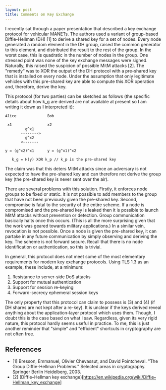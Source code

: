 ```yaml
---
layout: post
title: Comments on Key Exchange
---
```


I recently sat through a paper presentation that described a key exchange protocol for vehicular
MANETs. The authors used a variant of group-based Diffie-Hellman (DH) [1] to derive a shared key
for a set of nodes. Every node generated a random element in the DH group, raised the
common generator to this element, and distributed the result to the rest of the group.
In the worst case, this is quadratic in the number of nodes in the group. One stressed
point was none of the key exchange messages were signed. Naturally, this raised the suspicion
of possible MitM attacks [2]. The "remedy" was to XOR the output of the DH protocol with a
pre-shared key that is installed on every node. Under the assumption that only legitimate
vehicles with this pre-shared key are able to compute this XOR operation and, therefore, derive the key.

This protocol (for two parties) can be sketched as follows (the specific details about how k_g
are derived are not available at present so I am writing it down as I interpreted it):

~~~
Alice              Bob

 x1                x2
         g^x1
       -------->
         g^x2
       <-------

y = (g^x2)^x1      y = (g^x1)^x2

   k_g = H(y) XOR k_p // k_p is the pre-shared key
~~~

The claim was that this deters MitM attacks since an adversary is not
expected to have the pre-shared key and can therefore not derive the group
key (the pre-shared key is never sent over the air).

There are several problems with this solution. Firstly, it enforces node groups to be fixed or static.
It is not possible to add members to the group that have not been previously given
the pre-shared key. Second, compromise is fatal to the security of the entire scheme. If
a node is compromised and the pre-shared key is leaked then it is possible to launch MitM
attacks without prevention or detection. Group communication basically halts once this occurs.
(This is all the more surprising given that the work was geared towards military applications.)
In a similar vein, revocation is not possible. Once a node is given the pre-shared key,
it can partake in any future communication by simply observing and deriving the key. The
scheme is not forward secure. Recall that there is no node identification or authentication,
so this is trivial.  

In general, this protocol does not meet some of the most elementary requirements
for modern key exchange protocols. Using TLS 1.3 as an example, these include,
at a minimum:

1. Resistance to server-side DoS attacks
2. Support for mutual authentication
3. Support for session re-keying
4. Forward-secrecy ephemeral session keys

The only property that this protocol can claim to possess is (3) and (4) (if DH shares
are not kept after a re-key). It is unclear if the keys derived reveal anything
about the application-layer protocol which uses them. Though, I doubt this is
the case based on what I saw. Regardless, given its very rigid nature, this protocol
hardly seems useful in practice. To me, this is just another reminder that "simple"
and "efficient" shortcuts in cryptography are not often free.

## References

- [1] Bresson, Emmanuel, Olivier Chevassut, and David Pointcheval. "The Group Diffie-Hellman Problems." Selected areas in cryptography. Springer Berlin Heidelberg, 2003.
- [2] (Diffie–Hellman key exchange)[https://en.wikipedia.org/wiki/Diffie–Hellman_key_exchange]
